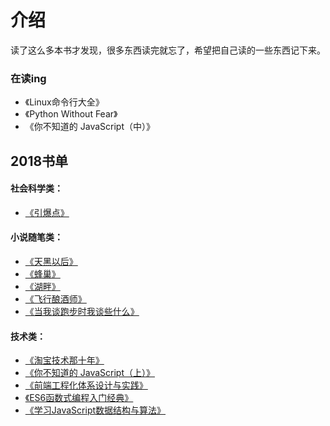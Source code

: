 # 介绍

读了这么多本书才发现，很多东西读完就忘了，希望把自己读的一些东西记下来。

### 在读ing

- 《Linux命令行大全》
- 《Python Without Fear》
- 《你不知道的 JavaScript（中）》

## 2018书单

#### 社会科学类：
- [《引爆点》](https://book.douban.com/subject/25876611/)

#### 小说随笔类：
- [《天黑以后》](https://book.douban.com/subject/7056685/)
- [《蜂巢》](https://book.douban.com/subject/27113219/)
- [《湖畔》](https://book.douban.com/subject/26598142/)
- [《飞行酿酒师》](https://book.douban.com/subject/27108703/)
- [《当我谈跑步时我谈些什么》](https://book.douban.com/subject/3369600/)

#### 技术类：
- [《淘宝技术那十年》](https://book.douban.com/subject/24335672/)
- [《你不知道的 JavaScript（上）》](https://book.douban.com/subject/26351021/)
- [《前端工程化体系设计与实践》](https://book.douban.com/subject/27605366/)
- [《ES6函数式编程入门经典》](https://book.douban.com/subject/30180100/)
- [《学习JavaScript数据结构与算法》](https://book.douban.com/subject/26639401/)
